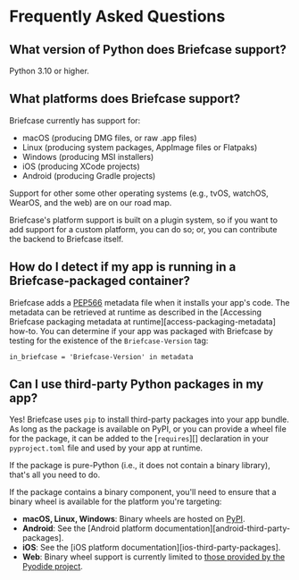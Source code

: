 # Frequently Asked Questions

## What version of Python does Briefcase support?

Python 3.10 or higher.

## What platforms does Briefcase support?

Briefcase currently has support for:

- macOS (producing DMG files, or raw .app files)
- Linux (producing system packages, AppImage files or Flatpaks)
- Windows (producing MSI installers)
- iOS (producing XCode projects)
- Android (producing Gradle projects)

Support for other some other operating systems (e.g., tvOS, watchOS,
WearOS, and the web) are on our road map.

Briefcase's platform support is built on a plugin system, so if you want
to add support for a custom platform, you can do so; or, you can
contribute the backend to Briefcase itself.

## How do I detect if my app is running in a Briefcase-packaged container?

Briefcase adds a [PEP566](https://peps.python.org/pep-0566/) metadata
file when it installs your app's code. The metadata can be retrieved at
runtime as described in the
[Accessing Briefcase packaging metadata at runtime][access-packaging-metadata] how-to. You
can determine if your app was packaged with Briefcase by testing for the
existence of the `Briefcase-Version` tag:

    in_briefcase = 'Briefcase-Version' in metadata

## Can I use third-party Python packages in my app?

Yes! Briefcase uses `pip` to install third-party packages into your app
bundle. As long as the package is available on PyPI, or you can provide
a wheel file for the package, it can be added to the
[`requires`][] declaration in your
`pyproject.toml` file and used by your app at runtime.

If the package is pure-Python (i.e., it does not contain a binary
library), that's all you need to do.

If the package contains a binary component, you'll need to ensure that a
binary wheel is available for the platform you're targeting:

- **macOS, Linux, Windows**: Binary wheels are hosted on
  [PyPI](https://pypi.org).
- **Android**: See the [Android platform documentation][android-third-party-packages].
- **iOS**: See the
  [iOS platform documentation][ios-third-party-packages].
- **Web**: Binary wheel support is currently limited to [those provided
  by the Pyodide
  project](https://pyodide.org/en/stable/usage/packages-in-pyodide.html).
